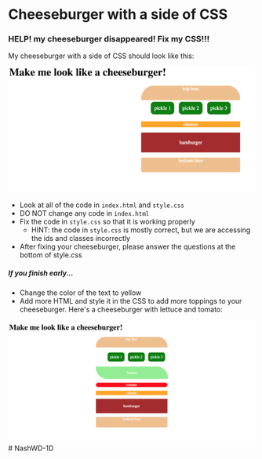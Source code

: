 # Cheeseburger with a side of CSS

### HELP! my cheeseburger disappeared! Fix my CSS!!!

My cheeseburger with a side of CSS should look like this:

![cheeseburger](/images/cheeseburger.png)

* Look at all of the code in `index.html` and `style.css`
* DO NOT change any code in `index.html`
* Fix the code in `style.css` so that it is working properly
  * HINT: the code in `style.css` is mostly correct, but we are accessing the ids and classes incorrectly
* After fixing your cheeseburger, please answer the questions at the bottom of style.css


##### If you finish early...
* Change the color of the text to yellow
* Add more HTML and style it in the CSS to add more toppings to your cheeseburger. Here's a cheeseburger with lettuce and tomato:

![loaded-cheeseburger](/images/loaded-cheeseburger.png)# NashWD-1D
